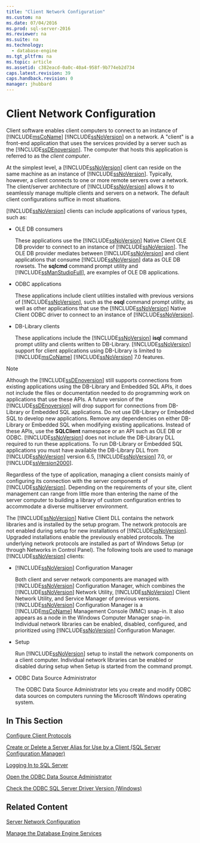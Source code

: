 ```yaml
---
title: "Client Network Configuration"
ms.custom: na
ms.date: 07/04/2016
ms.prod: sql-server-2016
ms.reviewer: na
ms.suite: na
ms.technology: 
  - database-engine
ms.tgt_pltfrm: na
ms.topic: article
ms.assetid: c382eacd-0a0c-40a4-958f-9b774eb2d734
caps.latest.revision: 39
caps.handback.revision: 0
manager: jhubbard
---
```

# Client Network Configuration
Client software enables client computers to connect to an instance of [!INCLUDE[msCoName](../../Topics/TopicNameContainA/tokens/msCoName_md.md)] [!INCLUDE[ssNoVersion](../../Topics/TopicNameContainA/tokens/ssNoVersion_md.md)] on a network. A "client" is a front-end application that uses the services provided by a server such as the [!INCLUDE[ssDEnoversion](../../Topics/TopicNameContainA/tokens/ssDEnoversion_md.md)]. The computer that hosts this application is referred to as the *client computer*.  
  
 At the simplest level, a [!INCLUDE[ssNoVersion](../../Topics/TopicNameContainA/tokens/ssNoVersion_md.md)] client can reside on the same machine as an instance of [!INCLUDE[ssNoVersion](../../Topics/TopicNameContainA/tokens/ssNoVersion_md.md)]. Typically, however, a client connects to one or more remote servers over a network. The client/server architecture of [!INCLUDE[ssNoVersion](../../Topics/TopicNameContainA/tokens/ssNoVersion_md.md)] allows it to seamlessly manage multiple clients and servers on a network. The default client configurations suffice in most situations.  
  
 [!INCLUDE[ssNoVersion](../../Topics/TopicNameContainA/tokens/ssNoVersion_md.md)] clients can include applications of various types, such as:  
  
-   OLE DB consumers  
  
     These applications use the [!INCLUDE[ssNoVersion](../../Topics/TopicNameContainA/tokens/ssNoVersion_md.md)] Native Client OLE DB provider to connect to an instance of [!INCLUDE[ssNoVersion](../../Topics/TopicNameContainA/tokens/ssNoVersion_md.md)]. The OLE DB provider mediates between [!INCLUDE[ssNoVersion](../../Topics/TopicNameContainA/tokens/ssNoVersion_md.md)] and client applications that consume [!INCLUDE[ssNoVersion](../../Topics/TopicNameContainA/tokens/ssNoVersion_md.md)] data as OLE DB rowsets. The **sqlcmd** command prompt utility and [!INCLUDE[ssManStudioFull](../../Topics/TopicNameContainA/tokens/ssManStudioFull_md.md)], are examples of OLE DB applications.  
  
-   ODBC applications  
  
     These applications include client utilities installed with previous versions of [!INCLUDE[ssNoVersion](../../Topics/TopicNameContainA/tokens/ssNoVersion_md.md)], such as the **osql** command prompt utility, as well as other applications that use the [!INCLUDE[ssNoVersion](../../Topics/TopicNameContainA/tokens/ssNoVersion_md.md)] Native Client ODBC driver to connect to an instance of [!INCLUDE[ssNoVersion](../../Topics/TopicNameContainA/tokens/ssNoVersion_md.md)].  
  
-   DB-Library clients  
  
     These applications include the [!INCLUDE[ssNoVersion](../../Topics/TopicNameContainA/tokens/ssNoVersion_md.md)] **isql** command prompt utility and clients written to DB-Library. [!INCLUDE[ssNoVersion](../../Topics/TopicNameContainA/tokens/ssNoVersion_md.md)] support for client applications using DB-Library is limited to [!INCLUDE[msCoName](../../Topics/TopicNameContainA/tokens/msCoName_md.md)] [!INCLUDE[ssNoVersion](../../Topics/TopicNameContainA/tokens/ssNoVersion_md.md)] 7.0 features.  
  
> [!NOTE]  
>  Although the [!INCLUDE[ssDEnoversion](../../Topics/TopicNameContainA/tokens/ssDEnoversion_md.md)] still supports connections from existing applications using the DB-Library and Embedded SQL APIs, it does not include the files or documentation needed to do programming work on applications that use these APIs. A future version of the [!INCLUDE[ssDEnoversion](../../Topics/TopicNameContainA/tokens/ssDEnoversion_md.md)] will drop support for connections from DB-Library or Embedded SQL applications. Do not use DB-Library or Embedded SQL to develop new applications. Remove any dependencies on either DB-Library or Embedded SQL when modifying existing applications. Instead of these APIs, use the **SQLClient** namespace or an API such as OLE DB or ODBC. [!INCLUDE[ssNoVersion](../../Topics/TopicNameContainA/tokens/ssNoVersion_md.md)] does not include the DB-Library DLL required to run these applications. To run DB-Library or Embedded SQL applications you must have available the DB-Library DLL from [!INCLUDE[ssNoVersion](../../Topics/TopicNameContainA/tokens/ssNoVersion_md.md)] version 6.5, [!INCLUDE[ssNoVersion](../../Topics/TopicNameContainA/tokens/ssNoVersion_md.md)] 7.0, or [!INCLUDE[ssVersion2000](../../Topics/TopicNameContainA/tokens/ssVersion2000_md.md)].  
  
 Regardless of the type of application, managing a client consists mainly of configuring its connection with the server components of [!INCLUDE[ssNoVersion](../../Topics/TopicNameContainA/tokens/ssNoVersion_md.md)]. Depending on the requirements of your site, client management can range from little more than entering the name of the server computer to building a library of custom configuration entries to accommodate a diverse multiserver environment.  
  
 The [!INCLUDE[ssNoVersion](../../Topics/TopicNameContainA/tokens/ssNoVersion_md.md)] Native Client DLL contains the network libraries and is installed by the setup program. The network protocols are not enabled during setup for new installations of [!INCLUDE[ssNoVersion](../../Topics/TopicNameContainA/tokens/ssNoVersion_md.md)]. Upgraded installations enable the previously enabled protocols. The underlying network protocols are installed as part of Windows Setup (or through Networks in Control Panel). The following tools are used to manage [!INCLUDE[ssNoVersion](../../Topics/TopicNameContainA/tokens/ssNoVersion_md.md)] clients:  
  
-   [!INCLUDE[ssNoVersion](../../Topics/TopicNameContainA/tokens/ssNoVersion_md.md)] Configuration Manager  
  
     Both client and server network components are managed with [!INCLUDE[ssNoVersion](../../Topics/TopicNameContainA/tokens/ssNoVersion_md.md)] Configuration Manager, which combines the [!INCLUDE[ssNoVersion](../../Topics/TopicNameContainA/tokens/ssNoVersion_md.md)] Network Utility, [!INCLUDE[ssNoVersion](../../Topics/TopicNameContainA/tokens/ssNoVersion_md.md)] Client Network Utility, and Service Manager of previous versions. [!INCLUDE[ssNoVersion](../../Topics/TopicNameContainA/tokens/ssNoVersion_md.md)] Configuration Manager is a [!INCLUDE[msCoName](../../Topics/TopicNameContainA/tokens/msCoName_md.md)] Management Console (MMC) snap-in. It also appears as a node in the Windows Computer Manager snap-in. Individual network libraries can be enabled, disabled, configured, and prioritized using [!INCLUDE[ssNoVersion](../../Topics/TopicNameContainA/tokens/ssNoVersion_md.md)] Configuration Manager.  
  
-   Setup  
  
     Run [!INCLUDE[ssNoVersion](../../Topics/TopicNameContainA/tokens/ssNoVersion_md.md)] setup to install the network components on a client computer. Individual network libraries can be enabled or disabled during setup when Setup is started from the command prompt.  
  
-   ODBC Data Source Administrator  
  
     The ODBC Data Source Administrator lets you create and modify ODBC data sources on computers running the Microsoft Windows operating system.  
  
## In This Section  
 [Configure Client Protocols](../../Topics/TopicNameNotContainA/Configure-Client-Protocols.md)  
  
 [Create or Delete a Server Alias for Use by a Client (SQL Server Configuration Manager)](../../Topics/TopicNameContainA/Create-or-Delete-a-Server-Alias-for-Use-by-a-Client--SQL-Server-Configuration-Manager-.md)  
  
 [Logging In to SQL Server](../../Topics/TopicNameNotContainA/Logging-In-to-SQL-Server.md)  
  
 [Open the ODBC Data Source Administrator](../../Topics/TopicNameNotContainA/Open-the-ODBC-Data-Source-Administrator.md)  
  
 [Check the ODBC SQL Server Driver Version (Windows)](../../Topics/TopicNameNotContainA/Check-the-ODBC-SQL-Server-Driver-Version--Windows-.md)  
  
## Related Content  
 [Server Network Configuration](../../Topics/TopicNameNotContainA/Server-Network-Configuration.md)  
  
 [Manage the Database Engine Services](../../Topics/TopicNameNotContainA/Manage-the-Database-Engine-Services.md)
